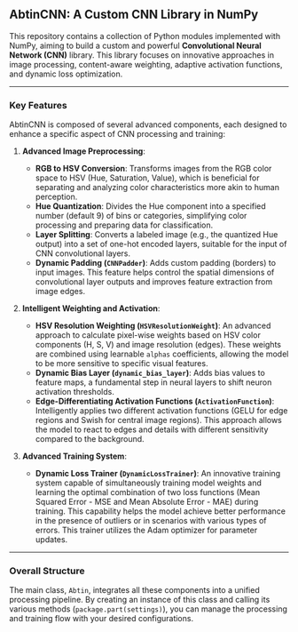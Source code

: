 ## AbtinCNN: A Custom CNN Library in NumPy

This repository contains a collection of Python modules implemented with NumPy, aiming to build a custom and powerful **Convolutional Neural Network (CNN)** library. This library focuses on innovative approaches in image processing, content-aware weighting, adaptive activation functions, and dynamic loss optimization.

---

### Key Features

AbtinCNN is composed of several advanced components, each designed to enhance a specific aspect of CNN processing and training:

1.  **Advanced Image Preprocessing**:
    * **RGB to HSV Conversion**: Transforms images from the RGB color space to HSV (Hue, Saturation, Value), which is beneficial for separating and analyzing color characteristics more akin to human perception.
    * **Hue Quantization**: Divides the Hue component into a specified number (default 9) of bins or categories, simplifying color processing and preparing data for classification.
    * **Layer Splitting**: Converts a labeled image (e.g., the quantized Hue output) into a set of one-hot encoded layers, suitable for the input of CNN convolutional layers.
    * **Dynamic Padding (`CNNPadder`)**: Adds custom padding (borders) to input images. This feature helps control the spatial dimensions of convolutional layer outputs and improves feature extraction from image edges.

2.  **Intelligent Weighting and Activation**:
    * **HSV Resolution Weighting (`HSVResolutionWeight`)**: An advanced approach to calculate pixel-wise weights based on HSV color components (H, S, V) and image resolution (edges). These weights are combined using learnable `alphas` coefficients, allowing the model to be more sensitive to specific visual features.
    * **Dynamic Bias Layer (`dynamic_bias_layer`)**: Adds bias values to feature maps, a fundamental step in neural layers to shift neuron activation thresholds.
    * **Edge-Differentiating Activation Functions (`ActivationFunction`)**: Intelligently applies two different activation functions (GELU for edge regions and Swish for central image regions). This approach allows the model to react to edges and details with different sensitivity compared to the background.

3.  **Advanced Training System**:
    * **Dynamic Loss Trainer (`DynamicLossTrainer`)**: An innovative training system capable of simultaneously training model weights and learning the optimal combination of two loss functions (Mean Squared Error - MSE and Mean Absolute Error - MAE) during training. This capability helps the model achieve better performance in the presence of outliers or in scenarios with various types of errors. This trainer utilizes the Adam optimizer for parameter updates.

---

### Overall Structure

The main class, `Abtin`, integrates all these components into a unified processing pipeline. By creating an instance of this class and calling its various methods (`package.part(settings)`), you can manage the processing and training flow with your desired configurations.
